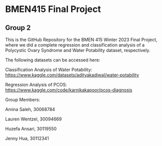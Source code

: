 # BMEN415 Final Project
## Group 2

This is the GitHub Repository for the BMEN 415 Winter 2023 Final Project, where we did a complete regression and classification analysis of a Polycystic Ovary Syndrome and Water Potability dataset, respectively.

The following datasets can be accessed here:

Classification Analysis of Water Potability: https://www.kaggle.com/datasets/adityakadiwal/water-potability

Regression Analysis of PCOS: https://www.kaggle.com/code/karnikakapoor/pcos-diagnosis

Group Members:

Amina Saleh, 30068784

Lauren Wentzel, 30094669

Huzefa Ansari, 30119550

Jenny Hua, 30112341

